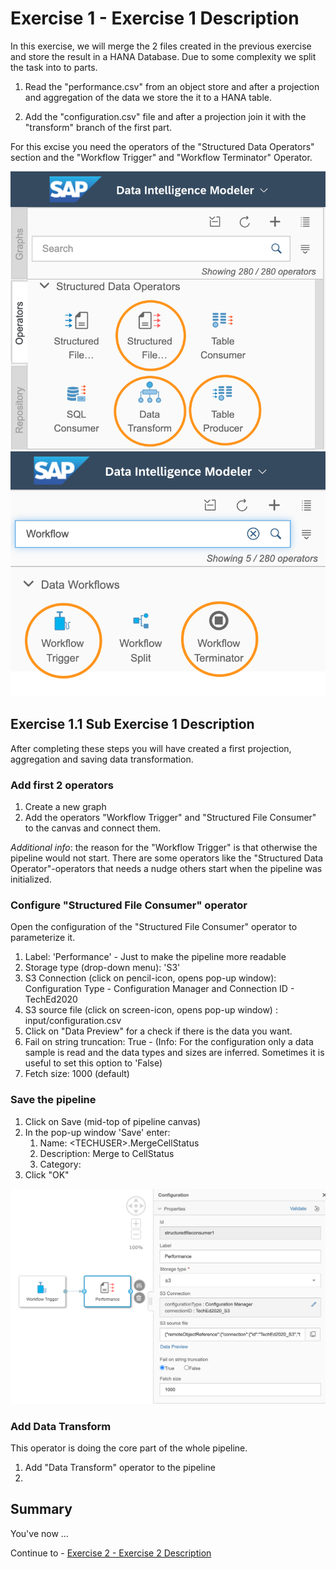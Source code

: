 # Exercise 1 - Exercise 1 Description

In this exercise, we will merge the 2 files created in the previous exercise and store the result in a HANA Database. Due to some complexity we split the task into to parts. 

1. Read the "performance.csv" from an object store and after a projection and aggregation of the data we store the it to a HANA table.

2. Add the "configuration.csv" file and after a projection join it with the "transform" branch of the first part. 

For this excise you need the operators of the "Structured Data Operators" section and the "Workflow Trigger" and "Workflow Terminator" Operator.  

![Structured Data Operators](./images/StructureDataOperators.png)
![Worflow Operators](./images/WorkflowOperators.png)


## Exercise 1.1 Sub Exercise 1 Description

After completing these steps you will have created a first projection, aggregation and saving data transformation. 

### Add first 2 operators
1. Create a new graph
2. Add the operators "Workflow Trigger" and "Structured File Consumer" to the canvas and connect them. 

*Additional info*: the reason for the "Workflow Trigger" is that otherwise the pipeline would not start. There are some operators like the "Structured Data Operator"-operators that needs a nudge others start when the pipeline was initialized. 

### Configure "Structured File Consumer" operator
Open the configuration of the "Structured File Consumer" operator to parameterize it. 

1. Label: 'Performance' - Just to make the pipeline more readable
2. Storage type (drop-down menu): 'S3'
3. S3 Connection (click on pencil-icon, opens pop-up window): Configuration Type - Configuration Manager and Connection ID - TechEd2020
4. S3 source file (click on screen-icon, opens pop-up window) : input/configuration.csv
5. Click on "Data Preview" for a check if there is the data you want.
6. Fail on string truncation: True - (Info: For the configuration only a data sample is read and the data types and sizes are inferred. Sometimes it is useful to set this option to 'False)
7. Fetch size: 1000 (default)

### Save the pipeline

1. Click on Save (mid-top of pipeline canvas)
2. In the pop-up window 'Save' enter: 
	1. Name: \<TECHUSER\>.MergeCellStatus
	2. Description: Merge to CellStatus
	3. Category: <TECHUSER>
3. Click "OK"

![Structured Data Operators](./images/S1_StructureFileConsumer.png)

### Add Data Transform
This operator is doing the core part of the whole pipeline. 
1. Add "Data Transform" operator to the pipeline
2. 










## Summary

You've now ...

Continue to - [Exercise 2 - Exercise 2 Description](../ex2/README.md)

